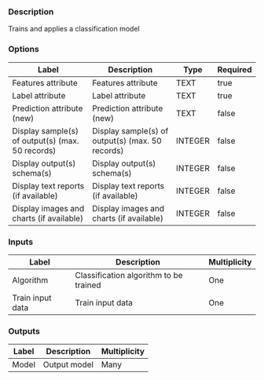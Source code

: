 ###  Description
Trains and applies a classification model
###  Options
| Label | Description | Type | Required |
|---|---|---|---|
| Features attribute | Features attribute | TEXT | true |
| Label attribute | Label attribute | TEXT | true |
| Prediction attribute (new) | Prediction attribute (new) | TEXT | false |
| Display sample(s) of output(s) (max. 50 records) | Display sample(s) of output(s) (max. 50 records) | INTEGER | false |
| Display output(s) schema(s) | Display output(s) schema(s) | INTEGER | false |
| Display text reports (if available) | Display text reports (if available) | INTEGER | false |
| Display images and charts (if available) | Display images and charts (if available) | INTEGER | false |
###  Inputs
| Label | Description | Multiplicity |
|---|---|---|
| Algorithm | Classification algorithm to be trained | One |
| Train input data | Train input data | One |
###  Outputs
| Label | Description | Multiplicity |
|---|---|---|
| Model | Output model | Many |
